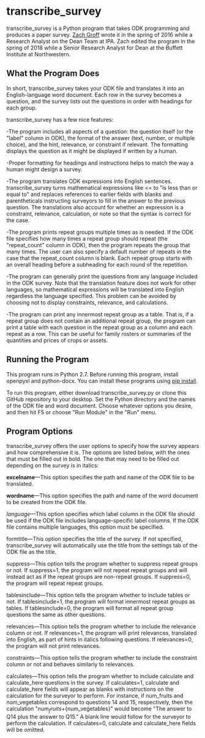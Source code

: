 transcribe_survey
==============
transcribe_survey is a Python program that takes ODK programming and produces a paper survey. [Zach Groff](zachary.groff@aya.yale.edu) wrote it in the spring of 2016 while a Research Analyst on the Dean Team at IPA. Zach edited the program in the spring of 2018 while a Senior Research Analyst for Dean at the Buffett Institute at Northwestern.

What the Program Does
---------------------------------
In short, transcribe_survey takes your ODK file  and translates it into an English-language word document. Each row in the survey becomes a question, and the survey lists out the questions in order with headings for each group.

transcribe_survey has a few nice features:

-The program includes all aspects of a question: the question itself (or the "label" column in ODK), the format of the answer (text, number, or multiple choice), and the hint, relevance, or constraint if relevant. The formatting displays the question as it might be displayed if written by a human.

-Proper formatting for headings and instructions helps to match the way a human might design a survey.

-The program translates ODK expressions into English sentences. transcribe_survey turns mathematical expressions like <= to "is less than or equal to" and replaces references to earlier fields with blanks and parentheticals instructing surveyors to fill in the answer to the previous question. The translations also account for whether an expression is a constraint, relevance, calculation, or note so that the syntax is correct for the case.

-The program prints repeat groups multiple times as is needed. If the ODK file specifies how many times a repeat group should repeat (the "repeat_count" column in ODK), then the program repeats the group that many times. The user can also specify a default number of repeats in the case that the repeat_count column is blank. Each repeat group starts with an overall heading before a subheading for each round of the repetition.

-The program can generally print the questions from any language included in the ODK survey. Note that the translation feature does not work for other languages, so mathematical expressions will be translated into English regardless the language specified. This problem can be avoided by choosing not to display constraints, relevance, and calculations.

-The program can print any innermost repeat group as a table. That is, if a repeat group does not contain an additional repeat group, the program can print a table with each question in the repeat group as a column and each repeat as a row. This can be useful for family rosters or summaries of the quantities and prices of crops or assets.

Running the Program
-----------------------------
This program runs in Python 2.7. Before running this program, install openpyxl and python-docx. You can install these programs using [pip install](https://pip.pypa.io/en/stable/installing/).

To run this program, either download transcribe_survey.py or clone this GitHub repository to your desktop. Set the Python directory and the names of the ODK file and word document. Choose whatever options you desire, and then hit F5 or choose "Run Module" in the "Run" menu.

Program Options
------------------------
transcribe_survey offers the user options to specify how the survey appears and how comprehensive it is. The options are listed below, with the ones that must be filled out in bold. The one that may need to be filled out depending on the survey is in italics:

**excelname**—This option specifies the path and name of the ODK file to be translated.

**wordname**—This option specifies the path and name of the word document to be created from the ODK file.

*language*—This option specifies which label column in the ODK file should be used if the ODK file includes language-specific label columns. If the ODK file contains multiple languages, this option must be specified.

formtitle—This option specifies the title of the survey. If not specified, transcribe_survey will automatically use the title from the settings tab of the ODK file as the title.

suppress—This option tells the program whether to suppress repeat groups or not. If suppress=1, the program will not repeat repeat groups and will instead act as if the repeat groups are non-repeat groups. If suppress=0, the program will repeat repeat groups.

tablesinclude—This option tells the program whether to include tables or not. If tablesinclude=1, the program will format innermost repeat groups as tables. If tablesinclude=0, the program will format all repeat group questions the same as other questions.

relevances—This option tells the program whether to include the relevance column or not. If relevances=1, the program will print relevances, translated into English, as part of hints in italics following questions. If relevances=0, the program will not print relevances.

constraints—This option tells the program whether to include the constraint column or not and behaves similarly to relevances.

calculates—This option tells the program whether to include calculate and calculate_here questions in the survey. If calculates=1, calculate and calculate_here fields will appear as blanks with instructions on the calculation for the surveyor to perform. For instance, if num_fruits and num_vegetables correspond to questions 14 and 15, respectively, then the calculation "${num_fruits}+${num_vegetables}" would become "The answer to Q14 plus the answer to Q15." A blank line would follow for the surveyor to perform the calculation. If calculates=0, calculate and calculate_here fields will be omitted.
